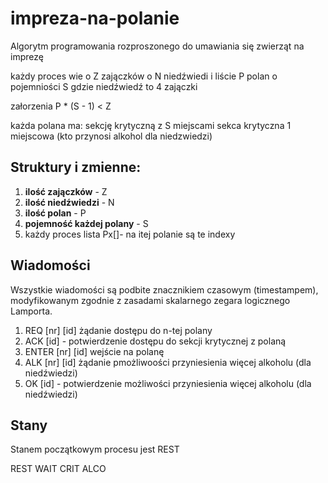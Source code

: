 # impreza-na-polanie
Algorytm programowania rozproszonego do umawiania się zwierząt na imprezę

każdy proces wie o Z zajączków o N niedźwiedi i liście P polan o pojemniości S gdzie niedźwiedź to 4 zajączki

załorzenia P * (S - 1) < Z

każda polana ma:
sekcję krytyczną z S miejscami
sekca krytyczna 1 miejscowa (kto przynosi alkohol dla niedzwiedzi)


## Struktury i zmienne:
1. **ilość zajączków** - Z
2. **ilość niedźwiedzi** - N
3. **ilość polan** - P
4. **pojemność każdej polany** - S
5. każdy proces lista Px[]- na itej polanie są te indexy


## Wiadomości
Wszystkie wiadomości są podbite znacznikiem czasowym
(timestampem), modyfikowanym zgodnie z zasadami skalarnego
zegara logicznego Lamporta.

1. REQ [nr] [id] żądanie dostępu do n-tej polany
2. ACK [id] - potwierdzenie dostępu do sekcji krytycznej z polaną
3. ENTER [nr] [id] wejście na polanę
4. ALK [nr] [id] żądanie pmożliwoości przyniesienia więcej alkoholu (dla niedźwiedzi)
5. OK [id] - potwierdzenie możliwości przyniesienia więcej alkoholu (dla niedźwiedzi)

## Stany
 Stanem początkowym procesu jest REST
 
REST
WAIT
CRIT
ALCO